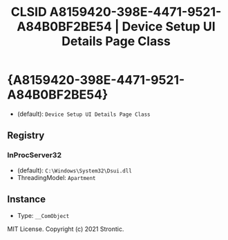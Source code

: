 ﻿---
title: "CLSID A8159420-398E-4471-9521-A84B0BF2BE54 | Device Setup UI Details Page Class"
excerpt: What is COM-Object CLSID A8159420-398E-4471-9521-A84B0BF2BE54?
---

# {A8159420-398E-4471-9521-A84B0BF2BE54}

* (default): `Device Setup UI Details Page Class`

## Registry


### InProcServer32

* (default): `C:\Windows\System32\Dsui.dll`
* ThreadingModel: `Apartment`

## Instance

* Type: `__ComObject`

MIT License. Copyright (c) 2021 Strontic.


